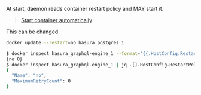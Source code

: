 At start, daemon reads container restart policy and MAY start it.

> [Start container automatically](https://docs.docker.com/config/containers/start-containers-automatically/)

This can be changed.

```sh
docker update --restart=no hasura_postgres_1
```

```sh
$ docker inspect hasura_graphql-engine_1 --format='{{.HostConfig.RestartPolicy}}'
{no 0}
$ docker inspect hasura_graphql-engine_1 | jq .[].HostConfig.RestartPolicy
{
  "Name": "no",
  "MaximumRetryCount": 0
}
```
